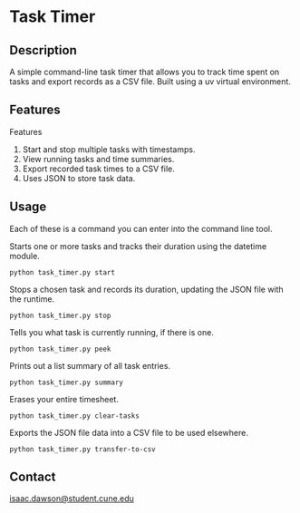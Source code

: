 # Task Timer

## Description
A simple command-line task timer that allows you to track time spent on tasks and export records as a CSV file. Built using a uv virtual environment.

## Features
Features
1) Start and stop multiple tasks with timestamps.
2) View running tasks and time summaries.
3) Export recorded task times to a CSV file.
4) Uses JSON to store task data.


## Usage

Each of these is a command you can enter into the command line tool.

Starts one or more tasks and tracks their duration using the datetime module.
```
python task_timer.py start
```
Stops a chosen task and records its duration, updating the JSON file with the runtime. 
```
python task_timer.py stop
```
Tells you what task is currently running, if there is one. 
```
python task_timer.py peek
```
Prints out a list summary of all task entries. 
```
python task_timer.py summary
```
Erases your entire timesheet. 
```
python task_timer.py clear-tasks
```
Exports the JSON file data into a CSV file to be used elsewhere. 
```
python task_timer.py transfer-to-csv
```


## Contact
isaac.dawson@student.cune.edu
